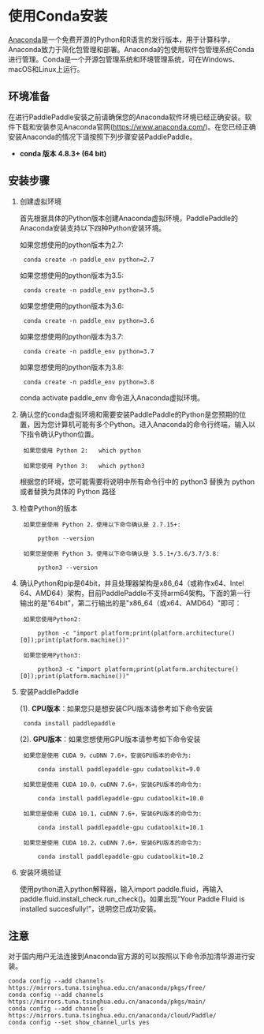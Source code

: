 # **使用Conda安装**

[Anaconda](https://www.anaconda.com/)是一个免费开源的Python和R语言的发行版本，用于计算科学，Anaconda致力于简化包管理和部署。Anaconda的包使用软件包管理系统Conda进行管理。Conda是一个开源包管理系统和环境管理系统，可在Windows、macOS和Linux上运行。

## 环境准备

在进行PaddlePaddle安装之前请确保您的Anaconda软件环境已经正确安装。软件下载和安装参见Anaconda官网(https://www.anaconda.com/)。在您已经正确安装Anaconda的情况下请按照下列步骤安装PaddlePaddle。
* **conda 版本 4.8.3+ (64 bit)**

## 安装步骤

1. 创建虚拟环境

    首先根据具体的Python版本创建Anaconda虚拟环境，PaddlePaddle的Anaconda安装支持以下四种Python安装环境。

    如果您想使用的python版本为2.7:

        conda create -n paddle_env python=2.7

    如果您想使用的python版本为3.5:

        conda create -n paddle_env python=3.5

    如果您想使用的python版本为3.6:

        conda create -n paddle_env python=3.6

    如果您想使用的python版本为3.7:

        conda create -n paddle_env python=3.7

    如果您想使用的python版本为3.8:

        conda create -n paddle_env python=3.8

    conda activate paddle_env 命令进入Anaconda虚拟环境。

2. 确认您的conda虚拟环境和需要安装PaddlePaddle的Python是您预期的位置，因为您计算机可能有多个Python。进入Anaconda的命令行终端，输入以下指令确认Python位置。

        如果您使用 Python 2:   which python

        如果您使用 Python 3:   which python3

    根据您的环境，您可能需要将说明中所有命令行中的 python3 替换为 python 或者替换为具体的 Python 路径

3. 检查Python的版本

        如果您是使用 Python 2，使用以下命令确认是 2.7.15+:

            python --version

        如果您是使用 Python 3，使用以下命令确认是 3.5.1+/3.6/3.7/3.8:

            python3 --version

4. 确认Python和pip是64bit，并且处理器架构是x86_64（或称作x64、Intel 64、AMD64）架构，目前PaddlePaddle不支持arm64架构。下面的第一行输出的是"64bit"，第二行输出的是"x86_64（或x64、AMD64）"即可：

        如果您使用Python2:

            python -c "import platform;print(platform.architecture()[0]);print(platform.machine())"

        如果您使用Python3:

            python3 -c "import platform;print(platform.architecture()[0]);print(platform.machine())"

5. 安装PaddlePaddle

    (1). **CPU版本**：如果您只是想安装CPU版本请参考如下命令安装

        conda install paddlepaddle

    (2). **GPU版本**：如果您想使用GPU版本请参考如下命令安装

        如果您是使用 CUDA 9，cuDNN 7.6+，安装GPU版本的命令为:

            conda install paddlepaddle-gpu cudatoolkit=9.0

        如果您是使用 CUDA 10.0，cuDNN 7.6+，安装GPU版本的命令为:

            conda install paddlepaddle-gpu cudatoolkit=10.0

        如果您是使用 CUDA 10.1，cuDNN 7.6+，安装GPU版本的命令为:

            conda install paddlepaddle-gpu cudatoolkit=10.1

        如果您是使用 CUDA 10.2，cuDNN 7.6+，安装GPU版本的命令为:

            conda install paddlepaddle-gpu cudatoolkit=10.2

6. 安装环境验证

    使用python进入python解释器，输入import paddle.fluid，再输入 paddle.fluid.install_check.run_check()。如果出现“Your Paddle Fluid is installed succesfully!”，说明您已成功安装。

## 注意

对于国内用户无法连接到Anaconda官方源的可以按照以下命令添加清华源进行安装。

    conda config --add channels https://mirrors.tuna.tsinghua.edu.cn/anaconda/pkgs/free/
    conda config --add channels https://mirrors.tuna.tsinghua.edu.cn/anaconda/pkgs/main/
    conda config --add channels https://mirrors.tuna.tsinghua.edu.cn/anaconda/cloud/Paddle/
    conda config --set show_channel_urls yes
